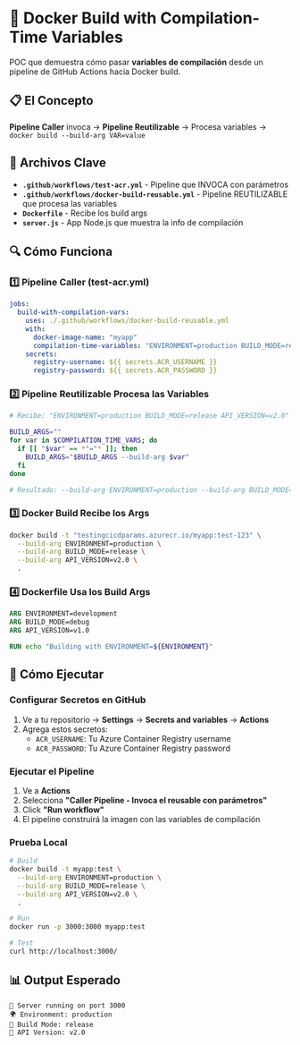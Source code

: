 # 🐳 Docker Build with Compilation-Time Variables

POC que demuestra cómo pasar **variables de compilación** desde un pipeline de GitHub Actions hacia Docker build.

## 📋 El Concepto

**Pipeline Caller** invoca → **Pipeline Reutilizable** → Procesa variables → `docker build --build-arg VAR=value`

## 📁 Archivos Clave

- **`.github/workflows/test-acr.yml`** - Pipeline que INVOCA con parámetros
- **`.github/workflows/docker-build-reusable.yml`** - Pipeline REUTILIZABLE que procesa las variables
- **`Dockerfile`** - Recibe los build args
- **`server.js`** - App Node.js que muestra la info de compilación

## 🔍 Cómo Funciona

### 1️⃣ Pipeline Caller (test-acr.yml)

```yaml
jobs:
  build-with-compilation-vars:
    uses: ./.github/workflows/docker-build-reusable.yml
    with:
      docker-image-name: "myapp"
      compilation-time-variables: "ENVIRONMENT=production BUILD_MODE=release API_VERSION=v2.0"
    secrets:
      registry-username: ${{ secrets.ACR_USERNAME }}
      registry-password: ${{ secrets.ACR_PASSWORD }}
```

### 2️⃣ Pipeline Reutilizable Procesa las Variables

```bash
# Recibe: "ENVIRONMENT=production BUILD_MODE=release API_VERSION=v2.0"

BUILD_ARGS=""
for var in $COMPILATION_TIME_VARS; do
  if [[ "$var" == *"="* ]]; then
    BUILD_ARGS="$BUILD_ARGS --build-arg $var"
  fi
done

# Resultado: --build-arg ENVIRONMENT=production --build-arg BUILD_MODE=release --build-arg API_VERSION=v2.0
```

### 3️⃣ Docker Build Recibe los Args

```bash
docker build -t "testingcicdparams.azurecr.io/myapp:test-123" \
  --build-arg ENVIRONMENT=production \
  --build-arg BUILD_MODE=release \
  --build-arg API_VERSION=v2.0 \
  .
```

### 4️⃣ Dockerfile Usa los Build Args

```dockerfile
ARG ENVIRONMENT=development
ARG BUILD_MODE=debug
ARG API_VERSION=v1.0

RUN echo "Building with ENVIRONMENT=${ENVIRONMENT}"
```

## 🚀 Cómo Ejecutar

### Configurar Secretos en GitHub

1. Ve a tu repositorio → **Settings** → **Secrets and variables** → **Actions**
2. Agrega estos secretos:
   - `ACR_USERNAME`: Tu Azure Container Registry username
   - `ACR_PASSWORD`: Tu Azure Container Registry password

### Ejecutar el Pipeline

1. Ve a **Actions**
2. Selecciona **"Caller Pipeline - Invoca el reusable con parámetros"**
3. Click **"Run workflow"**
4. El pipeline construirá la imagen con las variables de compilación

### Prueba Local

```bash
# Build
docker build -t myapp:test \
  --build-arg ENVIRONMENT=production \
  --build-arg BUILD_MODE=release \
  --build-arg API_VERSION=v2.0 \
  .

# Run
docker run -p 3000:3000 myapp:test

# Test
curl http://localhost:3000/
```

## 📊 Output Esperado

```
🚀 Server running on port 3000
🌍 Environment: production
🔧 Build Mode: release
📌 API Version: v2.0
```
